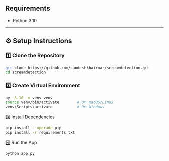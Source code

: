 ## Requirements

- Python 3.10 

---

## ⚙️ Setup Instructions

### 1️⃣ Clone the Repository

```bash
git clone https://github.com/sandeshkhairnar/screamdetection.git
cd screamdetection
```

### 2️⃣ Create Virtual Environment

```bash
py -3.10 -m venv venv
source venv/bin/activate        # On macOS/Linux
venv\Scripts\activate           # On Windows
```

3️⃣ Install Dependencies

```bash
pip install --upgrade pip
pip install -r requirements.txt
```

4️⃣ Run the App

```bash
python app.py
```
